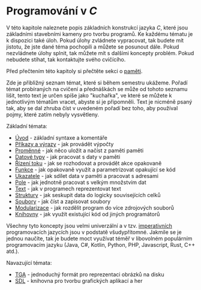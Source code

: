 # Programování v *C*
V této kapitole naleznete popis základních konstrukcí jazyka *C*, které jsou základními
stavebními kameny pro tvorbu programů. Ke každému tématu je k dispozici také úloh. Pokud úlohy
zvládnete vypracovat, tak budete mít jistotu, že jste dané téma pochopili a můžete se posunout dále.
Pokud nezvládnete úlohy splnit, tak můžete mít s dalšími koncepty problém. Pokud nebudete stíhat,
tak kontaktujte svého cvičícího.

Před přečtením této kapitoly si přečtěte sekci o [paměti](../uvod/pamet.md).

Zde je přibližný seznam témat, které si během semestru ukážeme. Pořadí témat probíraných na cvičení
a přednáškách se může od tohoto seznamu lišit, tento text je určen spíše jako "kuchařka", ve které
se můžete k jednotlivým tématům vracet, abyste si je připomněli. Text je nicméně psaný tak, aby se
dal zhruba číst v uvedeném pořadí bez toho, aby používal pojmy, které zatím nebyly vysvětleny.

Základní témata:
- [Úvod](syntaxe.md) - základní syntaxe a komentáře
- [Příkazy a výrazy](prikazy_vyrazy.md) - jak provádět výpočty
- [Proměnné](promenne/promenne.md) - jak něco uložit a načíst z paměti paměti
- [Datové typy](datove_typy/datove_typy.md) - jak pracovat s daty v paměti
- [Řízení toku](rizeni_toku/rizeni_toku.md) - jak se rozhodovat a provádět akce opakovaně
- [Funkce](funkce/funkce.md) - jak opakovaně využít a parametrizovat opakující se kód
- [Ukazatele](prace_s_pameti/ukazatele.md) - jak sdílet data v paměti a pracovat s adresami
- [Pole](pole/pole.md) - jak jednotně pracovat s velkým množstvím dat
- [Text](text/text.md) - jak v programech reprezentovat text
- [Struktury](struktury/struktury.md) - jak seskupit data do logicky souvisejících celků
- [Soubory](soubory.md) - jak číst a zapisovat soubory
- [Modularizace](modularizace/modularizace.md) - jak rozdělit program do více zdrojových souborů
- [Knihovny](modularizace/knihovny.md) - jak využít existující kód od jiných programátorů

Všechny tyto koncepty jsou velmi univerzální a v tzv. [imperativních](https://cs.wikipedia.org/wiki/Imperativn%C3%AD_programov%C3%A1n%C3%AD)
programovacích jazycích jsou v podstatě všudypřítomné. Jakmile se je jednou naučíte, tak je budete
moct využívat téměř v libovolném populárním programovacím jazyku (Java, C#, Kotlin, Python, PHP,
Javascript, Rust, C++ atd.). 

Navazující témata:
- [TGA](aplikovane_ulohy/tga.md) - jednoduchý formát pro reprezentaci obrázků na disku
- [SDL](aplikovane_ulohy/sdl.md) - knihovna pro tvorbu grafických aplikací a her
